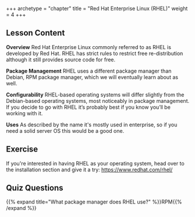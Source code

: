+++
archetype = "chapter"
title = "Red Hat Enterprise Linux (RHEL)"
weight = 4
+++

## Lesson Content

**Overview**
Red Hat Enterprise Linux commonly referred to as RHEL is developed by Red Hat. RHEL has strict rules to restrict free re-distribution although it still provides source code for free.

**Package Management**
RHEL uses a different package manager than Debian, RPM package manager, which we will eventually learn about as well.

**Configurability**
RHEL-based operating systems will differ slightly from the Debian-based operating systems, most noticeably in package management. If you decide to go with RHEL it’s probably best if you know you’ll be working with it.

**Uses**
As described by the name it's mostly used in enterprise, so if you need a solid server OS this would be a good one.

## Exercise

If you're interested in having RHEL as your operating system, head over to the installation section and give it a try: <a href='http://www.redhat.com/en/technologies/linux-platforms/enterprise-linux/'>https://www.redhat.com/rhel/</a>

## Quiz Questions

{{% expand title="What package manager does RHEL use?" %}}RPM{{% /expand %}}

